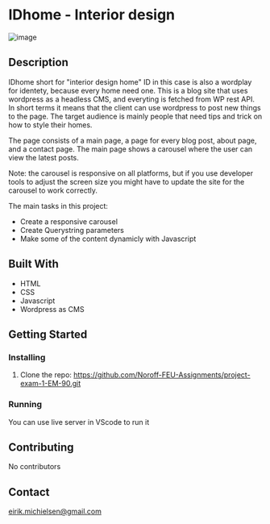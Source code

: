 # IDhome - Interior design

![image](https://id-home-project/project-exam-1-EM-90/id-home-project/images/main-site-exame-project-1.PNG)

## Description

IDhome short for "interior design home" ID in this case is also a wordplay for identety, because every home need one.
This is a blog site that uses wordpress as a headless CMS, and everyting is fetched from WP rest API.
In short terms it means that the client can use wordpress to post new things to the page.
The target audience is mainly people that need tips and trick on how to style their homes.

The page consists of a main page, a page for every blog post, about page, and a contact page.
The main page shows a carousel where the user can view the latest posts.

Note: the carousel is responsive on all platforms, but if you use developer tools to adjust the screen size
you might have to update the site for the carousel to work correctly.  

The main tasks in this project:

- Create a responsive carousel
- Create Querystring parameters
- Make some of the content dynamicly with Javascript

## Built With

- HTML
- CSS
- Javascript
- Wordpress as CMS

## Getting Started

### Installing

1. Clone the repo:
https://github.com/Noroff-FEU-Assignments/project-exam-1-EM-90.git

### Running
You can use live server in VScode to run it 


## Contributing

No contributors  

## Contact

eirik.michielsen@gmail.com

